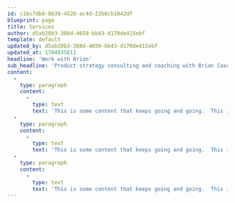 ```yaml
---
id: c1bc7db8-8b39-4528-ac4d-22b8cb1042df
blueprint: page
title: Services
author: d5ab20b3-388d-4650-bb43-d170de415ebf
template: default
updated_by: d5ab20b3-388d-4650-bb43-d170de415ebf
updated_at: 1704935611
headline: 'Work with Brian'
sub_headline: 'Product strategy consulting and coaching with Brian Casel this keeping going and going and going.'
content:
  -
    type: paragraph
    content:
      -
        type: text
        text: 'This is some content that keeps going and going.  This is some content that keeps going and going.  This is some content that keeps going and going.  This is some content that keeps going and going.  This is some content that keeps going and going.  '
  -
    type: paragraph
    content:
      -
        type: text
        text: 'This is some content that keeps going and going.  This is some content that keeps going and going.  This is some content that keeps going and going.  This is some content that keeps going and going.  This is some content that keeps going and going.  '
  -
    type: paragraph
    content:
      -
        type: text
        text: 'This is some content that keeps going and going.  This is some content that keeps going and going.  This is some content that keeps going and going.  This is some content that keeps going and going.  This is some content that keeps going and going.  '
---
```

